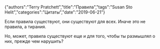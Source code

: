 {"authors":"Terry Pratchett","title":"Правила","tags":"Susan Sto Helit","categories":"Цитаты","date":"2019-06-21"}

Если правила существуют, они существуют для всех. Иначе это не правила, а тирания.

Но, может, правила существуют еще и для того, чтобы ты размышлял о них, прежде чем нарушить?
